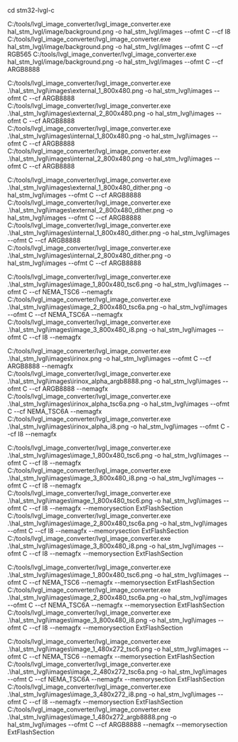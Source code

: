 cd stm32-lvgl-c

C:/tools/lvgl_image_converter/lvgl_image_converter.exe hal_stm_lvgl/image/background.png -o hal_stm_lvgl/images --ofmt C --cf I8
C:/tools/lvgl_image_converter/lvgl_image_converter.exe hal_stm_lvgl/image/background.png -o hal_stm_lvgl/images --ofmt C --cf RGB565
C:/tools/lvgl_image_converter/lvgl_image_converter.exe hal_stm_lvgl/image/background.png -o hal_stm_lvgl/images --ofmt C --cf ARGB8888

C:/tools/lvgl_image_converter/lvgl_image_converter.exe .\hal_stm_lvgl\images\external_1_800x480.png -o hal_stm_lvgl\images --ofmt C --cf ARGB8888
C:/tools/lvgl_image_converter/lvgl_image_converter.exe .\hal_stm_lvgl\images\external_2_800x480.png -o hal_stm_lvgl\images --ofmt C --cf ARGB8888
C:/tools/lvgl_image_converter/lvgl_image_converter.exe .\hal_stm_lvgl\images\internal_1_800x480.png -o hal_stm_lvgl\images --ofmt C --cf ARGB8888
C:/tools/lvgl_image_converter/lvgl_image_converter.exe .\hal_stm_lvgl\images\internal_2_800x480.png -o hal_stm_lvgl\images --ofmt C --cf ARGB8888

C:/tools/lvgl_image_converter/lvgl_image_converter.exe .\hal_stm_lvgl\images\external_1_800x480_dither.png -o hal_stm_lvgl\images --ofmt C --cf ARGB8888
C:/tools/lvgl_image_converter/lvgl_image_converter.exe .\hal_stm_lvgl\images\external_2_800x480_dither.png -o hal_stm_lvgl\images --ofmt C --cf ARGB8888
C:/tools/lvgl_image_converter/lvgl_image_converter.exe .\hal_stm_lvgl\images\internal_1_800x480_dither.png -o hal_stm_lvgl\images --ofmt C --cf ARGB8888
C:/tools/lvgl_image_converter/lvgl_image_converter.exe .\hal_stm_lvgl\images\internal_2_800x480_dither.png -o hal_stm_lvgl\images --ofmt C --cf ARGB8888

C:/tools/lvgl_image_converter/lvgl_image_converter.exe .\hal_stm_lvgl\images\image_1_800x480_tsc6.png -o hal_stm_lvgl\images --ofmt C --cf NEMA_TSC6  --nemagfx
C:/tools/lvgl_image_converter/lvgl_image_converter.exe .\hal_stm_lvgl\images\image_2_800x480_tsc6a.png -o hal_stm_lvgl\images --ofmt C --cf NEMA_TSC6A  --nemagfx
C:/tools/lvgl_image_converter/lvgl_image_converter.exe .\hal_stm_lvgl\images\image_3_800x480_i8.png -o hal_stm_lvgl\images --ofmt C --cf I8  --nemagfx

C:/tools/lvgl_image_converter/lvgl_image_converter.exe .\hal_stm_lvgl\images\irinox.png -o hal_stm_lvgl\images --ofmt C --cf ARGB8888 --nemagfx
C:/tools/lvgl_image_converter/lvgl_image_converter.exe .\hal_stm_lvgl\images\irinox_alpha_argb8888.png -o hal_stm_lvgl\images --ofmt C --cf ARGB8888  --nemagfx
C:/tools/lvgl_image_converter/lvgl_image_converter.exe .\hal_stm_lvgl\images\irinox_alpha_tsc6a.png -o hal_stm_lvgl\images --ofmt C --cf NEMA_TSC6A  --nemagfx
C:/tools/lvgl_image_converter/lvgl_image_converter.exe .\hal_stm_lvgl\images\irinox_alpha_i8.png -o hal_stm_lvgl\images --ofmt C --cf I8  --nemagfx

C:/tools/lvgl_image_converter/lvgl_image_converter.exe .\hal_stm_lvgl\images\image_1_800x480_tsc6.png -o hal_stm_lvgl\images --ofmt C --cf I8 --nemagfx
C:/tools/lvgl_image_converter/lvgl_image_converter.exe .\hal_stm_lvgl\images\image_3_800x480_i8.png -o hal_stm_lvgl\images --ofmt C --cf I8 --nemagfx
C:/tools/lvgl_image_converter/lvgl_image_converter.exe .\hal_stm_lvgl\images\image_1_800x480_tsc6.png -o hal_stm_lvgl\images --ofmt C --cf I8 --nemagfx --memorysection ExtFlashSection
C:/tools/lvgl_image_converter/lvgl_image_converter.exe .\hal_stm_lvgl\images\image_2_800x480_tsc6a.png -o hal_stm_lvgl\images --ofmt C --cf I8 --nemagfx --memorysection ExtFlashSection
C:/tools/lvgl_image_converter/lvgl_image_converter.exe .\hal_stm_lvgl\images\image_3_800x480_i8.png -o hal_stm_lvgl\images --ofmt C --cf I8 --nemagfx --memorysection ExtFlashSection

C:/tools/lvgl_image_converter/lvgl_image_converter.exe .\hal_stm_lvgl\images\image_1_800x480_tsc6.png -o hal_stm_lvgl\images --ofmt C --cf NEMA_TSC6 --nemagfx --memorysection ExtFlashSection
C:/tools/lvgl_image_converter/lvgl_image_converter.exe .\hal_stm_lvgl\images\image_2_800x480_tsc6a.png -o hal_stm_lvgl\images --ofmt C --cf NEMA_TSC6A --nemagfx --memorysection ExtFlashSection
C:/tools/lvgl_image_converter/lvgl_image_converter.exe .\hal_stm_lvgl\images\image_3_800x480_i8.png -o hal_stm_lvgl\images --ofmt C --cf I8 --nemagfx --memorysection ExtFlashSection

C:/tools/lvgl_image_converter/lvgl_image_converter.exe .\hal_stm_lvgl\images\image_1_480x272_tsc6.png -o hal_stm_lvgl\images --ofmt C --cf NEMA_TSC6 --nemagfx --memorysection ExtFlashSection
C:/tools/lvgl_image_converter/lvgl_image_converter.exe .\hal_stm_lvgl\images\image_2_480x272_tsc6a.png -o hal_stm_lvgl\images --ofmt C --cf NEMA_TSC6A --nemagfx --memorysection ExtFlashSection
C:/tools/lvgl_image_converter/lvgl_image_converter.exe .\hal_stm_lvgl\images\image_3_480x272_i8.png -o hal_stm_lvgl\images --ofmt C --cf I8 --nemagfx --memorysection ExtFlashSection
C:/tools/lvgl_image_converter/lvgl_image_converter.exe .\hal_stm_lvgl\images\image_1_480x272_argb8888.png -o hal_stm_lvgl\images --ofmt C --cf ARGB8888 --nemagfx --memorysection ExtFlashSection
